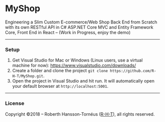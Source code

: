 # MyShop
Engineering a Slim Custom E-commerce/Web Shop Back End from Scratch with its own RESTful API in C# ASP.NET Core MVC and Entity Framework Core, Front End in React – (Work in Progress, enjoy the demo)

---
### Setup
1. Get Visual Studio for Mac or Windows (Linux users, use a virtual machine for now): https://www.visualstudio.com/downloads/
2. Create a folder and clone the project `git clone https://github.com/R-H-T/MyShop.git`.
3. Open the project in Visual Studio and hit run. It will automatically open your default browser at `http://localhost:5001`.
---
### License
Copyright ©2018 – Roberth Hansson-Tornéus ([R-H-T](https://github.com/R-H-T)), all rights reserved.
